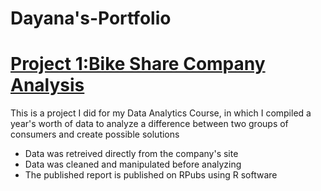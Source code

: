 # Dayana's-Portfolio

# [Project 1:Bike Share Company Analysis](https://rpubs.com/dayanazmbrano/1238137) 

This is a project I did for my Data Analytics Course, in which I compiled a year's worth of data to analyze a difference between two groups of consumers and create possible solutions

* Data was retreived directly from the company's site
* Data was cleaned and manipulated before analyzing
* The published report is published on RPubs using R software
